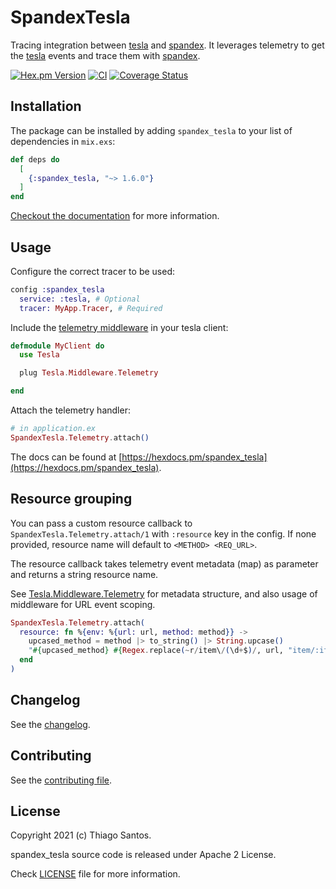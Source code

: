 # SpandexTesla

<!-- MDOC !-->

Tracing integration between [tesla](https://hex.pm/packages/tesla) and [spandex](https://hex.pm/packages/spandex).
It leverages telemetry to get the [tesla](https://hex.pm/packages/tesla) events and trace them with [spandex](https://hex.pm/packages/spandex).

[![Hex.pm Version](http://img.shields.io/hexpm/v/spandex_tesla.svg?style=flat)](https://hex.pm/packages/spandex_tesla)
[![CI](https://github.com/thiamsantos/spandex_tesla/workflows/CI/badge.svg?branch=master)](https://github.com/thiamsantos/spandex_tesla/actions?query=branch%3Amaster)
[![Coverage Status](https://coveralls.io/repos/github/thiamsantos/spandex_tesla/badge.svg?branch=master)](https://coveralls.io/github/thiamsantos/spandex_tesla?branch=master)

## Installation

The package can be installed
by adding `spandex_tesla` to your list of dependencies in `mix.exs`:

```elixir
def deps do
  [
    {:spandex_tesla, "~> 1.6.0"}
  ]
end
```

[Checkout the documentation](https://hexdocs.pm/spandex_tesla) for more information.

## Usage

Configure the correct tracer to be used:

```elixir
config :spandex_tesla
  service: :tesla, # Optional
  tracer: MyApp.Tracer, # Required
```

Include the [telemetry middleware](https://hexdocs.pm/tesla/Tesla.Middleware.Telemetry.html#content) in your tesla client:

```elixir
defmodule MyClient do
  use Tesla

  plug Tesla.Middleware.Telemetry

end
```

Attach the telemetry handler:

```elixir
# in application.ex
SpandexTesla.Telemetry.attach()
```

The docs can
be found at [https://hexdocs.pm/spandex_tesla](https://hexdocs.pm/spandex_tesla).

## Resource grouping

You can pass a custom resource callback to `SpandexTesla.Telemetry.attach/1` with `:resource` key in the config. If none provided, resource name will default to `<METHOD> <REQ_URL>`.

The resource callback takes telemetry event metadata (map) as parameter and returns a string resource name.

See [Tesla.Middleware.Telemetry](https://hexdocs.pm/tesla/Tesla.Middleware.Telemetry.html#module-telemetry-events) for metadata structure, and also usage of middleware for URL event scoping.

```elixir
SpandexTesla.Telemetry.attach(
  resource: fn %{env: %{url: url, method: method}} ->
    upcased_method = method |> to_string() |> String.upcase()
    "#{upcased_method} #{Regex.replace(~r/item\/(\d+$)/, url, "item/:item_id")}"
  end
)
```

## Changelog

See the [changelog](CHANGELOG.md).

<!-- MDOC !-->

## Contributing

See the [contributing file](CONTRIBUTING.md).

## License

Copyright 2021 (c) Thiago Santos.

spandex_tesla source code is released under Apache 2 License.

Check [LICENSE](https://github.com/thiamsantos/spandex_tesla/blob/master/LICENSE) file for more information.
